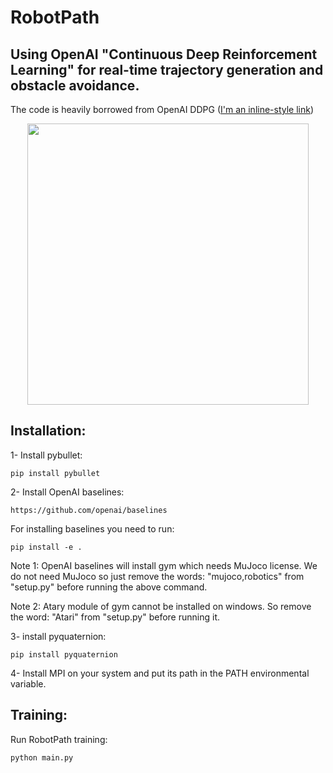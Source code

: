 # RobotPath

## Using OpenAI "Continuous Deep Reinforcement Learning" for real-time trajectory generation and obstacle avoidance.

The code is heavily borrowed from OpenAI DDPG ([I'm an inline-style link](https://www.google.com))


<p align="center">
    <img src="https://github.com/kavehkamali/RobotPath/blob/master/demo.gif" width="450">
</p>

## Installation:

1- Install pybullet:

```
pip install pybullet
```

2- Install OpenAI baselines:

```
https://github.com/openai/baselines
```
For installing baselines you need to run:

```
pip install -e .
```

Note 1: OpenAI baselines will install gym which needs MuJoco license. We do not need MuJoco so just remove the words: "mujoco,robotics" from "setup.py" before running the above command.

Note 2: Atary module of gym cannot be installed on windows. So remove the word: "Atari" from "setup.py" before running it.

3- install pyquaternion:

```
pip install pyquaternion
```

4- Install MPI on your system and put its path in the PATH environmental variable.

## Training:

Run RobotPath training:

```
python main.py
```
